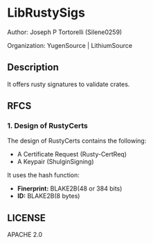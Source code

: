 # LibRustySigs

Author: Joseph P Tortorelli (Silene0259)

Organization: YugenSource | LithiumSource

## Description

It offers rusty signatures to validate crates.

## RFCS

### 1. Design of RustyCerts

The design of RustyCerts contains the following:

- A Certificate Request (Rusty-CertReq)
- A Keypair (ShulginSigning)

It uses the hash function:

- **Finerprint:** BLAKE2B(48 or 384 bits)
- **ID:** BLAKE2B(8 bytes)

## LICENSE

APACHE 2.0
